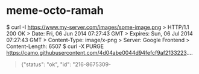 # meme-octo-ramah
$ curl -I https://www.my-server.com/images/some-image.png > HTTP/1.1 200 OK > Date: Fri, 06 Jun 2014 07:27:43 GMT > Expires: Sun, 06 Jul 2014 07:27:43 GMT > Content-Type: image/x-png > Server: Google Frontend > Content-Length: 6507
$ curl -X PURGE https://camo.githubusercontent.com/4d04abe0044d94fefcf9af2133223....
> {"status": "ok", "id": "216-8675309-
